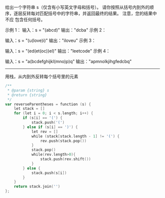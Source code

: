 给出一个字符串 s（仅含有小写英文字母和括号）。
请你按照从括号内到外的顺序，逐层反转每对匹配括号中的字符串，并返回最终的结果。
注意，您的结果中 不应 包含任何括号。

示例 1：
输入：s = "(abcd)"
输出："dcba"
示例 2：

输入：s = "(u(love)i)"
输出："iloveu"
示例 3：

输入：s = "(ed(et(oc))el)"
输出："leetcode"
示例 4：

输入：s = "a(bcdefghijkl(mno)p)q"
输出："apmnolkjihgfedcbq"

---

用栈，从内到外反转每个括号里的元素

```go
/**
 * @param {string} s
 * @return {string}
 */
var reverseParentheses = function (s) {
    let stack = []
    for (let i = 0; i < s.length; i++) {
        if (s[i] == '(') {
            stack.push('(')
        } else if (s[i] == ')') {
            let rev = []
            while (stack[stack.length - 1] != '(') {
                rev.push(stack.pop())
            }
            stack.pop()
            while(rev.length>0){
                stack.push(rev.shift())
            }
        } else {
            stack.push(s[i])
        }
    }
    return stack.join('')
};
```
